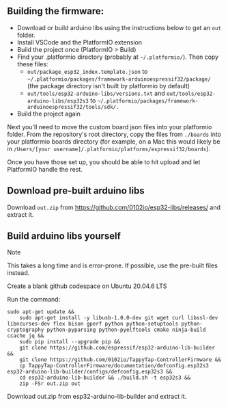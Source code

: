 ## Building the firmware:

- Download or build arduino libs using the instructions below to get an `out` folder.
- Install VSCode and the PlatformIO extension
- Build the project once (PlatformIO > Build)
- Find your .platformio directory (probably at `~/.platformio/`). Then copy these files:
  - `out/package_esp32_index.template.json` to `~/.platformio/packages/framework-arduinoespressif32/package/` (the package directory isn't built by platformio by default)
  - `out/tools/esp32-arduino-libs/versions.txt` and `out/tools/esp32-arduino-libs/esp32s3` to `~/.platformio/packages/framework-arduinoespressif32/tools/sdk/.`
- Build the project again

Next you'll need to move the custom board json files into your platformio folder. From the repository's root directory, copy the files from `./boards` into your platformio boards directory (for example, on a Mac this would likely be in `/Users/[your username]/.platformio/platforms/espressif32/boards`). 

Once you have those set up, you should be able to hit upload and let PlatformIO handle the rest.

## Download pre-built arduino libs

Download `out.zip` from https://github.com/0102io/esp32-libs/releases/ and extract it.

## Build arduino libs yourself

> [!NOTE]
> This takes a long time and is error-prone. If possible, use the pre-built files instead.

Create a blank github codespace on Ubuntu 20.04.6 LTS

Run the command:

```
sudo apt-get update &&
    sudo apt-get install -y libusb-1.0.0-dev git wget curl libssl-dev libncurses-dev flex bison gperf python python-setuptools python-cryptography python-pyparsing python-pyelftools cmake ninja-build ccache jq &&
    sudo pip install --upgrade pip &&
    git clone https://github.com/espressif/esp32-arduino-lib-builder &&
    git clone https://github.com/0102io/TappyTap-ControllerFirmware &&
    cp TappyTap-ControllerFirmware/documentation/defconfig.esp32s3 esp32-arduino-lib-builder/configs/defconfig.esp32s3 &&
    cd esp32-arduino-lib-builder && ./build.sh -t esp32s3 &&
    zip -FSr out.zip out
```

Download out.zip from esp32-arduino-lib-builder and extract it.
